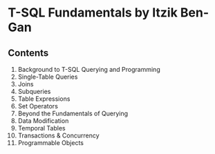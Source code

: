 # T-SQL Fundamentals by Itzik Ben-Gan

## Contents
1. Background to T-SQL Querying and Programming
2. Single-Table Queries
3. Joins
4. Subqueries
5. Table Expressions
6. Set Operators
7. Beyond the Fundamentals of Querying
8. Data Modification
9. Temporal Tables
10. Transactions & Concurrency
11. Programmable Objects